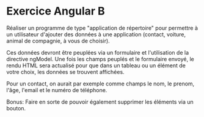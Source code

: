 # Exercice Angular B

Réaliser un programme de type "application de répertoire" pour permettre à un utilisateur d'ajouter des données à une application (contact, voiture, animal de compagnie, à vous de choisir). 

Ces données devront être peuplées via un formulaire et l'utilisation de la directive ngModel. Une fois les champs peuplés et le formulaire envoyé, le rendu HTML sera actualisé pour que dans un tableau ou un élément de votre choix, les données se trouvent affichées. 

Pour un contact, on aurait par exemple comme champs le nom, le prenom, l'âge, l'email et le numéro de téléphone. 

Bonus: Faire en sorte de pouvoir également supprimer les éléments via un bouton.
